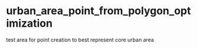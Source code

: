 # urban_area_point_from_polygon_optimization
test area for point creation to best represent core urban area
